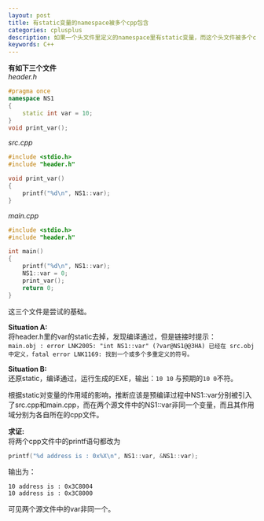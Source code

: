 ```yaml
---
layout: post
title: 有static变量的namespace被多个cpp包含
categories: cplusplus
description: 如果一个头文件里定义的namespace里有static变量，而这个头文件被多个cpp文件包含，会导致什么问题呢？
keywords: C++
---
```


**有如下三个文件**  
*header.h*
    
```c++
#pragma once
namespace NS1
{
	static int var = 10;
}
void print_var();
```
      
*src.cpp*
    
```c++
#include <stdio.h>
#include "header.h"

void print_var()
{
	printf("%d\n", NS1::var);
}
```
    
*main.cpp*
    
```c++
#include <stdio.h>
#include "header.h"

int main()
{
	printf("%d\n", NS1::var);
	NS1::var = 0;
	print_var();
	return 0;
}
```
    
这三个文件是尝试的基础。

**Situation A:**  
将header.h里的var的static去掉，发现编译通过，但是链接时提示：  
`main.obj : error LNK2005: "int NS1::var" (?var@NS1@@3HA) 已经在 src.obj 中定义，fatal error LNK1169: 找到一个或多个多重定义的符号。`  
    
  
**Situation B:**  
还原static，编译通过，运行生成的EXE，输出：`10 10` 与预期的`10 0`不符。  
  
根据static对变量的作用域的影响，推断应该是预编译过程中NS1::var分别被引入了src.cpp和main.cpp，而在两个源文件中的NS1::var非同一个变量，而且其作用域分别为各自所在的cpp文件。  
  
**求证:**  
将两个cpp文件中的printf语句都改为
    
```c++
printf("%d address is : 0x%X\n", NS1::var, &NS1::var);
```
输出为：  
    
```
10 address is : 0x3C8004
10 address is : 0x3C8000  
```
可见两个源文件中的var非同一个。
